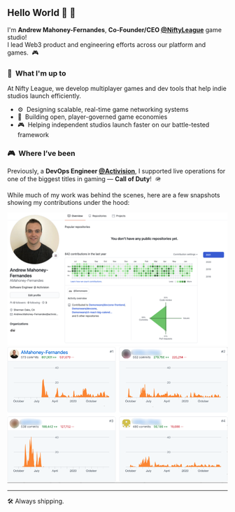 ## Hello World 👋 👾

I'm **Andrew Mahoney-Fernandes**, **Co-Founder/CEO [@NiftyLeague](https://github.com/NiftyLeague)** game studio!  
I lead Web3 product and engineering efforts across our platform and games.  🎮

### 🚀  What I'm up to

At Nifty League, we develop multiplayer games and dev tools that help indie studios launch efficiently.

- ⚙️  Designing scalable, real-time game networking systems
- 🧱  Building open, player-governed game economies
- 🎮  Helping independent studios launch faster on our battle-tested framework

### 🎮  Where I’ve been

Previously, a **DevOps Engineer [@Activision](https://github.com/Activision)**, I supported live operations for one of the biggest titles in gaming — **Call of Duty**!  🪖

While much of my work was behind the scenes, here are a few snapshots showing my contributions under the hood:

<div align="center">
  <img src="./img/activision_contributions.png" alt="Activision contributions" width="600" height="auto">
</div>
<div align="center">
  <img src="./img/activision_repo_insights.png" alt="Activision repo insights" width="600" height="auto">
</div>

---

🛠️ Always shipping.
